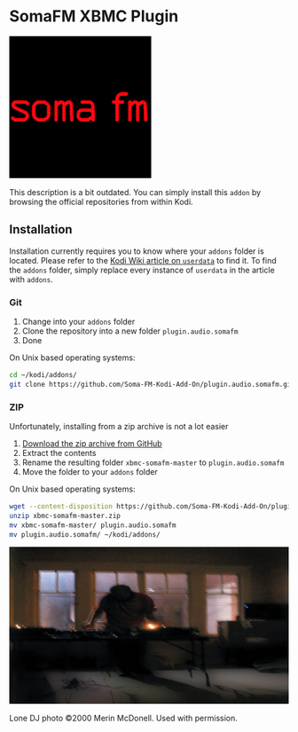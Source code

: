 # SomaFM XBMC Plugin

![SomaFM icon](icon.png?raw=true)

This description is a bit outdated. You can simply install this `addon` by browsing the official repositories from within Kodi.

## Installation

Installation currently requires you to know where your `addons` folder is located. Please refer to the [Kodi Wiki article on `userdata`](http://kodi.org/?title=Userdata) to find it. To find the `addons` folder, simply replace every instance of `userdata` in the article with `addons`.

### Git

 1. Change into your `addons` folder
 2. Clone the repository into a new folder `plugin.audio.somafm`
 3. Done

On Unix based operating systems:

```bash
cd ~/kodi/addons/
git clone https://github.com/Soma-FM-Kodi-Add-On/plugin.audio.somafm.git plugin.audio.somafm
```

### ZIP

Unfortunately, installing from a zip archive is not a lot easier

 1. [Download the zip archive from GitHub](https://github.com/Soma-FM-Kodi-Add-On/plugin.audio.somafm/archive/master.zip)
 2. Extract the contents
 3. Rename the resulting folder `xbmc-somafm-master` to `plugin.audio.somafm`
 4. Move the folder to your `addons` folder

On Unix based operating systems:

```bash
wget --content-disposition https://github.com/Soma-FM-Kodi-Add-On/plugin.audio.somafm/archive/master.zip
unzip xbmc-somafm-master.zip
mv xbmc-somafm-master/ plugin.audio.somafm
mv plugin.audio.somafm/ ~/kodi/addons/
```

![SomaFM fanart](fanart.jpg?raw=true)

Lone DJ photo ©2000 Merin McDonell. Used with permission.
